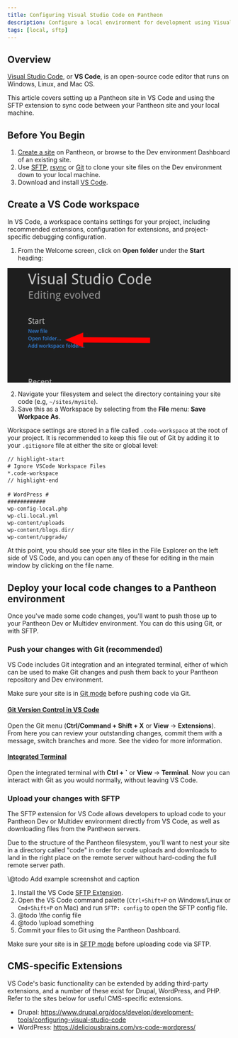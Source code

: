 ```yaml
---
title: Configuring Visual Studio Code on Pantheon 
description: Configure a local environment for development using Visual Studio Code.
tags: [local, sftp]
---
```


## Overview
[Visual Studio Code](https://code.visualstudio.com/), or **VS Code**, is an open-source code editor that runs on Windows, Linux, and Mac OS.

This article covers setting up a Pantheon site in VS Code and using the SFTP extension to sync code between your Pantheon site and your local machine. 

## Before You Begin
1. [Create a site](/create-sites) on Pantheon, or browse to the Dev environment Dashboard of an existing site.
2. Use [SFTP](/rsync-and-sftp#sftp), [rsync](/rsync-and-sftp#rsync) or [Git](/git#clone-your-site-codebase) to clone your site files on the Dev environment down to your local machine.
3. Download and install [VS Code](https://code.visualstudio.com/). 

## Create a VS Code workspace

In VS Code, a workspace contains settings for your project, including recommended extensions, configuration for extensions, and project-specific debugging configuration. 

1. From the Welcome screen, click on **Open folder** under the **Start** heading:

  ![The Open folder option from the Visual Studio Code Start screen](../images/vscode-open-folder.png)

2. Navigate your filesystem and select the directory containing your site code (e.g, `~/sites/mysite`).
3. Save this as a Workspace by selecting  from the **File** menu: **Save Workpace As**.

Workspace settings are stored in a file called `.code-workspace` at the root of your project. It is recommended to keep this file out of Git by adding it to your `.gitignore` file at either the site or global level:

```git:title=.gitignore
// highlight-start
# Ignore VSCode Workspace Files
*.code-workspace
// highlight-end

# WordPress #
############
wp-config-local.php
wp-cli.local.yml
wp-content/uploads
wp-content/blogs.dir/
wp-content/upgrade/

```

At this point, you should see your site files in the File Explorer on the left side of VS Code, and you can open any of these for editing in the main window by clicking on the file name.

## Deploy your local code changes to a Pantheon environment

Once you've made some code changes, you'll want to push those up to your Pantheon Dev or Multidev environment. You can do this using Git, or with SFTP.

### Push your changes with Git (recommended)
VS Code includes Git integration and an integrated terminal, either of which can be used to make Git changes and push them back to your Pantheon repository and Dev environment.

Make sure your site is in [Git mode](//guides/quickstart/connection-modes) before pushing code via Git.

#### [Git Version Control in VS Code](https://code.visualstudio.com/docs/introvideos/versioncontrol)
Open the Git menu (**Ctrl/Command + Shift + X** or **View** -> **Extensions**). From here you can review your outstanding changes, commit them with a message, switch branches and more. See the video for more information.

#### [Integrated Terminal](https://code.visualstudio.com/docs/editor/integrated-terminal)
Open the integrated terminal with **Ctrl + `** or **View** -> **Terminal**. Now you can interact with Git as you would normally, without leaving VS Code.

### Upload your changes with SFTP
The SFTP extension for VS Code allows developers to upload code to your Pantheon Dev or Multidev environment directly from VS Code, as well as downloading files from the Pantheon servers.

<Alert type="info" title="note">

Due to the structure of the Pantheon filesystem, you'll want to nest your site in a directory called "code" in order for code uploads and downloads to land in the right place on the remote server without hard-coding the full remote server path.

</Alert>

\\@todo Add example screenshot and caption

1. Install the VS Code [SFTP Extension](https://marketplace.visualstudio.com/items?itemName=liximomo.sftp).
2. Open the VS Code command palette (`Ctrl+Shift+P` on Windows/Linux or `Cmd+Shift+P` on Mac) and run `SFTP: config` to open the SFTP config file.
3. @todo \\the config file
4. @todo \\upload something
5. Commit your files to Git using the Pantheon Dashboard.

Make sure your site is in [SFTP mode](//guides/quickstart/connection-modes) before uploading code via SFTP.


## CMS-specific Extensions

VS Code's basic functionality can be extended by adding third-party extensions, and a number of these exist for Drupal, WordPress, and PHP. Refer to the sites below for useful CMS-specific extensions.

* Drupal: https://www.drupal.org/docs/develop/development-tools/configuring-visual-studio-code
* WordPress: https://deliciousbrains.com/vs-code-wordpress/ 
